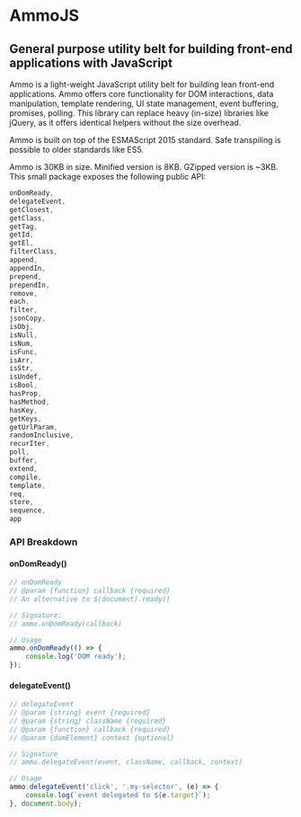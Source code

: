# AmmoJS
## General purpose utility belt for building front-end applications with JavaScript

Ammo is a light-weight JavaScript utility belt for building lean front-end applications. Ammo offers core functionality for DOM interactions, data manipulation, template rendering, UI state management, event buffering, promises, polling. This library can replace heavy (in-size) libraries like jQuery, as it offers identical helpers without the size overhead.

Ammo is built on top of the ESMAScript 2015 standard. Safe transpiling is possible to older standards like ES5.

Ammo is 30KB in size. Minified version is 8KB. GZipped version is ~3KB. This small package exposes the following public API:

```javascript
onDomReady,
delegateEvent,
getClosest,
getClass,
getTag,
getId,
getEl,
filterClass,
append,
appendIn,
prepend,
prependIn,
remove,
each,
filter,
jsonCopy,
isObj,
isNull,
isNum,
isFunc,
isArr,
isStr,
isUndef,
isBool,
hasProp,
hasMethod,
hasKey,
getKeys,
getUrlParam,
randomInclusive,
recurIter,
poll,
buffer,
extend,
compile,
template,
req,
store,
sequence,
app
```

### API Breakdown

#### onDomReady()
```javascript
// onDomReady
// @param {function} callback {required}
// An alternative to $(document).ready()

// Signature: 
// ammo.onDomReady(callback)

// Usage
ammo.onDomReady(() => {
    console.log('DOM ready');
});

```

#### delegateEvent()
```javascript
// delegateEvent
// @param {string} event {required}
// @param {string} className {required}
// @param {function} callback {required}
// @param {domElement} context {optional}

// Signature
// ammo.delegateEvent(event, className, callback, context)

// Usage
ammo.delegateEvent('click', '.my-selector', (e) => {
    console.log(`event delegated to ${e.target}`);
}, document.body);
```
